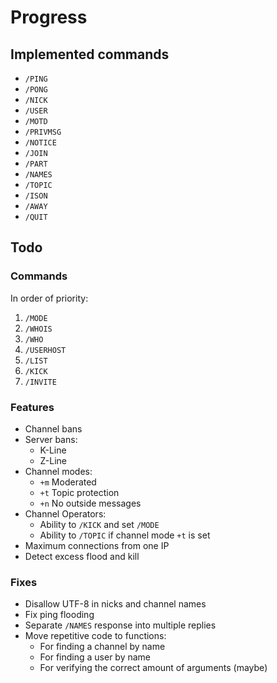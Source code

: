 Progress
========

Implemented commands
--------------------

 * `/PING`
 * `/PONG`
 * `/NICK`
 * `/USER`
 * `/MOTD`
 * `/PRIVMSG`
 * `/NOTICE`
 * `/JOIN`
 * `/PART`
 * `/NAMES`
 * `/TOPIC`
 * `/ISON`
 * `/AWAY`
 * `/QUIT`

Todo
----

### Commands

In order of priority:

1. `/MODE`
2. `/WHOIS`
3. `/WHO`
4. `/USERHOST`
5. `/LIST`
6. `/KICK`
7. `/INVITE`

### Features

 * Channel bans
 * Server bans:
   * K-Line
   * Z-Line
 * Channel modes:
   * `+m` Moderated
   * `+t` Topic protection
   * `+n` No outside messages
 * Channel Operators:
   * Ability to `/KICK` and set `/MODE`
   * Ability to `/TOPIC` if channel mode `+t` is set
 * Maximum connections from one IP
 * Detect excess flood and kill

### Fixes

 * Disallow UTF-8 in nicks and channel names
 * Fix ping flooding
 * Separate `/NAMES` response into multiple replies
 * Move repetitive code to functions:
   * For finding a channel by name
   * For finding a user by name
   * For verifying the correct amount of arguments (maybe)
